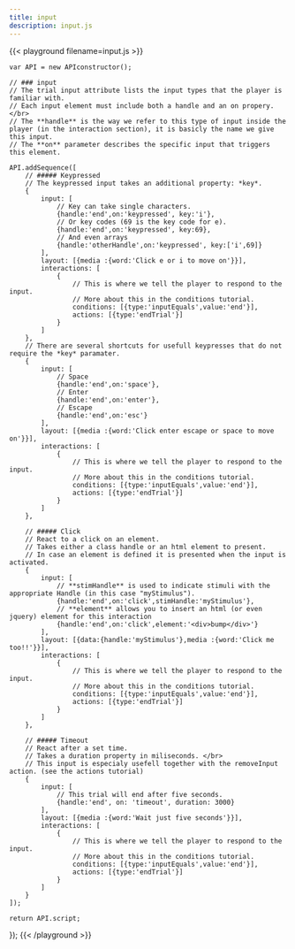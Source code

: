 ```yaml
---
title: input
description: input.js
---
```


{{< playground filename=input.js >}}

	var API = new APIconstructor();

	// ### input
	// The trial input attribute lists the input types that the player is familiar with.
	// Each input element must include both a handle and an on propery. </br>
	// The **handle** is the way we refer to this type of input inside the player (in the interaction section), it is basicly the name we give this input.
	// The **on** parameter describes the specific input that triggers this element.

	API.addSequence([
		// ##### Keypressed
		// The keypressed input takes an additional property: *key*.
		{
			input: [
				// Key can take single characters.
				{handle:'end',on:'keypressed', key:'i'},
				// Or key codes (69 is the key code for e).
				{handle:'end',on:'keypressed', key:69},
				// And even arrays
				{handle:'otherHandle',on:'keypressed', key:['i',69]}
			],
			layout: [{media :{word:'Click e or i to move on'}}],
			interactions: [
				{
					// This is where we tell the player to respond to the input.
					// More about this in the conditions tutorial.
					conditions: [{type:'inputEquals',value:'end'}],
					actions: [{type:'endTrial'}]
				}
			]
		},
		// There are several shortcuts for usefull keypresses that do not require the *key* paramater.
		{
			input: [
				// Space
				{handle:'end',on:'space'},
				// Enter
				{handle:'end',on:'enter'},
				// Escape
				{handle:'end',on:'esc'}
			],
			layout: [{media :{word:'Click enter escape or space to move on'}}],
			interactions: [
				{
					// This is where we tell the player to respond to the input.
					// More about this in the conditions tutorial.
					conditions: [{type:'inputEquals',value:'end'}],
					actions: [{type:'endTrial'}]
				}
			]
		},

		// ##### Click
		// React to a click on an element.
		// Takes either a class handle or an html element to present.
		// In case an element is defined it is presented when the input is activated.
		{
			input: [
				// **stimHandle** is used to indicate stimuli with the appropriate Handle (in this case "myStimulus").
				{handle:'end',on:'click',stimHandle:'myStimulus'},
				// **element** allows you to insert an html (or even jquery) element for this interaction
				{handle:'end',on:'click',element:'<div>bump</div>'}
			],
			layout: [{data:{handle:'myStimulus'},media :{word:'Click me too!!'}}],
			interactions: [
				{
					// This is where we tell the player to respond to the input.
					// More about this in the conditions tutorial.
					conditions: [{type:'inputEquals',value:'end'}],
					actions: [{type:'endTrial'}]
				}
			]
		},

		// ##### Timeout
		// React after a set time.
		// Takes a duration property in miliseconds. </br>
		// This input is especialy usefell together with the removeInput action. (see the actions tutorial)
		{
			input: [
				// This trial will end after five seconds.
				{handle:'end', on: 'timeout', duration: 3000}
			],
			layout: [{media :{word:'Wait just five seconds'}}],
			interactions: [
				{
					// This is where we tell the player to respond to the input.
					// More about this in the conditions tutorial.
					conditions: [{type:'inputEquals',value:'end'}],
					actions: [{type:'endTrial'}]
				}
			]
		}
	]);

	return API.script;
});
{{< /playground >}}

